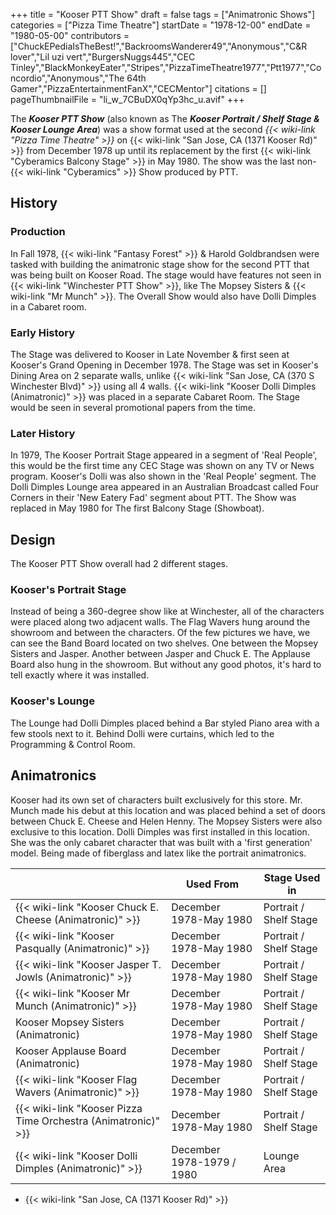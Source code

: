 +++
title = "Kooser PTT Show"
draft = false
tags = ["Animatronic Shows"]
categories = ["Pizza Time Theatre"]
startDate = "1978-12-00"
endDate = "1980-05-00"
contributors = ["ChuckEPediaIsTheBest!","BackroomsWanderer49","Anonymous","C&R lover","Lil uzi vert","BurgersNuggs445","CEC Tinley","BlackMonkeyEater","Stripes","PizzaTimeTheatre1977","Ptt1977","Concordio","Anonymous","The 64th Gamer","PizzaEntertainmentFanX","CECMentor"]
citations = []
pageThumbnailFile = "li_w_7CBuDX0qYp3hc_u.avif"
+++

The ***Kooser PTT Show*** (also known as The ***Kooser Portrait / Shelf Stage &amp; Kooser Lounge Area***) was a show format used at the second *{{< wiki-link "Pizza Time Theatre" >}}* on {{< wiki-link "San Jose, CA (1371 Kooser Rd)" >}} from December 1978 up until its replacement by the first {{< wiki-link "Cyberamics Balcony Stage" >}} in May 1980. The show was the last non-{{< wiki-link "Cyberamics" >}} Show produced by PTT.

## History

### Production

In Fall 1978, {{< wiki-link "Fantasy Forest" >}} &amp; Harold Goldbrandsen were tasked with building the animatronic stage show for the second PTT that was being built on Kooser Road. The stage would have features not seen in {{< wiki-link "Winchester PTT Show" >}}, like The Mopsey Sisters &amp; {{< wiki-link "Mr Munch" >}}. The Overall Show would also have Dolli Dimples in a Cabaret room.

### Early History

The Stage was delivered to Kooser in Late November &amp; first seen at Kooser's Grand Opening in December 1978. The Stage was set in Kooser's Dining Area on 2 separate walls, unlike {{< wiki-link "San Jose, CA (370 S Winchester Blvd)" >}} using all 4 walls. {{< wiki-link "Kooser Dolli Dimples (Animatronic)" >}} was placed in a separate Cabaret Room. The Stage would be seen in several promotional papers from the time.

### Later History

In 1979, The Kooser Portrait Stage appeared in a segment of 'Real People', this would be the first time any CEC Stage was shown on any TV or News program. Kooser's Dolli was also shown in the 'Real People' segment. The Dolli Dimples Lounge area appeared in an Australian Broadcast called Four Corners in their 'New Eatery Fad' segment about PTT. The Show was replaced in May 1980 for The first Balcony Stage (Showboat).

## Design

The Kooser PTT Show overall had 2 different stages.

### Kooser's Portrait Stage

Instead of being a 360-degree show like at Winchester, all of the characters were placed along two adjacent walls. The Flag Wavers hung around the showroom and between the characters. Of the few pictures we have, we can see the Band Board located on two shelves. One between the Mopsey Sisters and Jasper. Another between Jasper and Chuck E. The Applause Board also hung in the showroom. But without any good photos, it's hard to tell exactly where it was installed.

### Kooser's Lounge

The Lounge had Dolli Dimples placed behind a Bar styled Piano area with a few stools next to it. Behind Dolli were curtains, which led to the Programming &amp; Control Room.

## Animatronics

Kooser had its own set of characters built exclusively for this store. Mr. Munch made his debut at this location and was placed behind a set of doors between Chuck E. Cheese and Helen Henny. The Mopsey Sisters were also exclusive to this location. Dolli Dimples was first installed in this location. She was the only cabaret character that was built with a 'first generation' model. Being made of fiberglass and latex like the portrait animatronics.

|                                                                     | Used From                 | Stage Used in          |
|---------------------------------------------------------------------|---------------------------|------------------------|
| {{< wiki-link "Kooser Chuck E. Cheese (Animatronic)" >}}       | December 1978-May 1980    | Portrait / Shelf Stage |
| {{< wiki-link "Kooser Pasqually (Animatronic)" >}}            | December 1978-May 1980    | Portrait / Shelf Stage |
| {{< wiki-link "Kooser Jasper T. Jowls (Animatronic)" >}}      | December 1978-May 1980    | Portrait / Shelf Stage |
| {{< wiki-link "Kooser Mr Munch (Animatronic)" >}}             | December 1978-May 1980    | Portrait / Shelf Stage |
| Kooser Mopsey Sisters (Animatronic)                                 | December 1978-May 1980    | Portrait / Shelf Stage |
| Kooser Applause Board (Animatronic)                                 | December 1978-May 1980    | Portrait / Shelf Stage |
| {{< wiki-link "Kooser Flag Wavers (Animatronic)" >}}          | December 1978-May 1980    | Portrait / Shelf Stage |
| {{< wiki-link "Kooser Pizza Time Orchestra (Animatronic)" >}} | December 1978-May 1980    | Portrait / Shelf Stage |
| {{< wiki-link "Kooser Dolli Dimples (Animatronic)" >}}        | December 1978-1979 / 1980 | Lounge Area            |

- {{< wiki-link "San Jose, CA (1371 Kooser Rd)" >}}